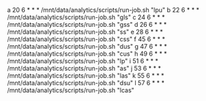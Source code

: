 a 20 6 * * * /mnt/data/analytics/scripts/run-job.sh "lpu"
b 22 6 * * * /mnt/data/analytics/scripts/run-job.sh "gls"
c 24 6 * * * /mnt/data/analytics/scripts/run-job.sh "gss"
d 26 6 * * * /mnt/data/analytics/scripts/run-job.sh "ss"
e 28 6 * * * /mnt/data/analytics/scripts/run-job.sh "css"
f 45 6 * * * /mnt/data/analytics/scripts/run-job.sh "dus"
g 47 6 * * * /mnt/data/analytics/scripts/run-job.sh "cus"
h 49 6 * * * /mnt/data/analytics/scripts/run-job.sh "lp"
i 51 6 * * * /mnt/data/analytics/scripts/run-job.sh "as"
j 53 6 * * * /mnt/data/analytics/scripts/run-job.sh "las"
k 55 6 * * * /mnt/data/analytics/scripts/run-job.sh "dsu"
l 57 6 * * * /mnt/data/analytics/scripts/run-job.sh "lcas"